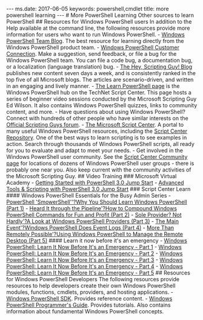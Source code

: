 --- ms.date:  2017-06-05 keywords:  powershell,cmdlet title:  more powershell learning ---  #  More PowerShell Learning  Other sources to learn PowerShell    ## Resources for Windows PowerShell users  In addition to the Help available at the command line, the following resources provide more information for users who want to run Windows PowerShell.  -   [Windows PowerShell Team Blog](http://blogs.msdn.com/b/powershell/). The best resource for learning directly from the Windows PowerShell product team. -   [Windows PowerShell Customer Connection](http://Connect.Microsoft.com/PowerShell). Make a suggestion, send feedback, or file a bug for the Windows PowerShell team. You can file a code bug, a documentation bug, or a localization (language translation) bug. -   [The Hey, Scripting Guy! Blog](http://www.scriptingguys.com/blog) publishes new content seven days a week, and is consistently ranked in the top five of all Microsoft blogs. The articles are scenario-driven, and written in an engaging and lively manner. -   [The Learn PowerShell page](http://www.scriptingguys.com/learnpowershell) is the Windows PowerShell hub on the TechNet Script Center. This page hosts a series of beginner video sessions conducted by the Microsoft Scripting Guy Ed Wilson. It also contains Windows PowerShell quizzes, links to community content, and more. -   Have questions about using Windows PowerShell? Connect with hundreds of other people who have similar interests on the [Official Scripting Guys forum](http://social.technet.microsoft.com/forums/itcg/threads/). -   [The Microsoft Script Center](https://technet.microsoft.com/scriptcenter). A portal to many useful Windows PowerShell resources, including the [Script Center Repository](http://gallery.technet.microsoft.com/scriptcenter/). One of the best ways to learn scripting is to see examples in action. Search through thousands of Windows PowerShell scripts, all ready for you to evaluate and adapt to meet your needs. -   Get involved in the Windows PowerShell user community. See the [Script Center Community page](https://technet.microsoft.com/scriptcenter/hh182567.aspx) for locations of dozens of Windows PowerShell user groups - there is probably one near you. Also keep current with the community activities of the Microsoft Scripting Guy.  ## Video Training  ###  Microsoft Virtual Academy -  [Getting Started with PowerShell 3.0 Jump Start](https://mva.microsoft.com/en-US/training-courses/getting-started-with-powershell-30-jump-start-8276) -  [Advanced Tools & Scripting with PowerShell 3.0 Jump Start](https://mva.microsoft.com/en-US/training-courses/advanced-tools-scripting-with-powershell-30-jump-start-8231)  ###  Script Center Learn ####  Windows PowerShell Essentials for the Busy Admin Series -  [PowerShell 'SmowerShell''?Why You Should Learn Windows PowerShell &#40;Part 1&#41;](http://dlbmodigital.microsoft.com/webcasts/wmv/23976_Dnl_L.wmv) -  [Heard It through the Pipeline'?How to Compound Windows PowerShell Commands for Fun and Profit &#40;Part 2&#41;](http://dlbmodigital.microsoft.com/webcasts/wmv/23977_Dnl_L.wmv) -  [Sole Provider? Not Hardly'?A Look at Windows PowerShell Providers &#40;Part 3&#41;](http://dlbmodigital.microsoft.com/webcasts/wmv/23978_Dnl_L.wmv) -  [The Main Event'?Windows PowerShell Does Event Logs &#40;Part 4&#41;](http://dlbmodigital.microsoft.com/webcasts/wmv/23979_Dnl_L.wmv) -  [More Than Remotely Possible'?Using Windows PowerShell to Manage the Remote Desktop &#40;Part 5&#41;](http://dlbmodigital.microsoft.com/webcasts/wmv/23980_Dnl_L.wmv)  #### Learn it now before it's an emergency -  [Windows PowerShell: Learn It Now Before It's an Emergency - Part 1](http://dlbmodigital.microsoft.com/webcasts/wmv/1032481530_Dnl_L.wmv) -  [Windows PowerShell: Learn It Now Before It's an Emergency - Part 2](http://dlbmodigital.microsoft.com/webcasts/wmv/1032481542_Dnl_L.wmv) -  [Windows PowerShell: Learn It Now Before It's an Emergency - Part 3](http://dlbmodigital.microsoft.com/webcasts/wmv/1032481548_Dnl_L.wmv) -  [Windows PowerShell: Learn It Now Before It's an Emergency - Part 4](http://dlbmodigital.microsoft.com/webcasts/wmv/1032481552_Dnl_L.wmv) -  [Windows PowerShell: Learn It Now Before It's an Emergency - Part 5](http://dlbmodigital.microsoft.com/webcasts/wmv/1032481554_Dnl_L.wmv)  ## Resources for Windows PowerShell Developers  The following resources provide resources to help developers create their own Windows PowerShell modules, functions, cmdlets, providers, and hosting applications.  -   [Windows PowerShell SDK](http://go.microsoft.com/fwlink/p/?LinkID=89595). Provides reference content. -   [Windows PowerShell Programmer's Guide](http://go.microsoft.com/fwlink/p/?LinkID=89596). Provides tutorials. Also contains information about fundamental Windows PowerShell concepts. 
